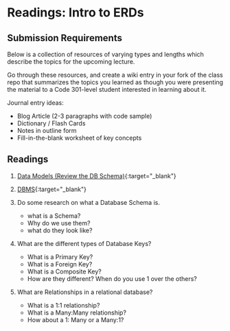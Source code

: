 # Readings: Intro to ERDs

## Submission Requirements

Below is a collection of resources of varying types and lengths which describe the topics for the upcoming lecture.  

Go through these resources, and create a wiki entry in your fork of the class repo that summarizes the topics you learned as though you were presenting the material to a Code 301-level student interested in learning about it.

Journal entry ideas:
* Blog Article (2-3 paragraphs with code sample)
* Dictionary / Flash Cards
* Notes in outline form
* Fill-in-the-blank worksheet of key concepts


## Readings

1. [Data Models (Review the DB Schema)](https://docs.microsoft.com/en-us/aspnet/core/data/ef-mvc/complex-data-model?view=aspnetcore-2.0){:target="_blank"} 
1. [DBMS](https://www.tutorialspoint.com/dbms/dbms_overview.htm){:target="_blank"} 
1. Do some research on what a Database Schema is. 
	- what is a Schema?
	- Why do we use them?
	- what do they look like?

2. What are the different types of Database Keys?
	- What is a Primary Key?
	- What is a Foreign Key?
	- What is a Composite Key?
	- How are they different? When do you use 1 over the others?

2. What are Relationships in a relational database?
	- What is a 1:1 relationship?
	- What is a Many:Many relationship?
	- How about a 1: Many or a Many:1?